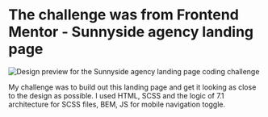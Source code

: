 # The challenge was from Frontend Mentor - Sunnyside agency landing page

![Design preview for the Sunnyside agency landing page coding challenge](./design/desktop-preview.jpg)

My challenge was to build out this landing page and get it looking as close to the design as possible.
I used HTML, SCSS and the logic of 7.1 architecture for SCSS files, BEM, JS for mobile navigation toggle. 



